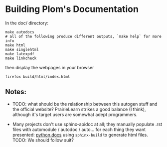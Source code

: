 Building Plom's Documentation
=============================

In the doc/ directory:
```
make autodocs
# all of the following produce different outputs, `make help` for more info
make html
make singlehtml
make latexpdf
make linkcheck
```
then display the webpages in your browser
```
firefox build/html/index.html
```

## Notes:

  * TODO: what should be the relationship between this autogen stuff
    and the official website? PrairieLearn strikes a good balance (I think),
    although it's target users are somewhat adept programmers.

  * Many projects don't use sphinx-apidoc at all; they manually populate .rst files with
    automodule / autodoc / auto... for each thing they want presented:
    [python docs](https://github.com/python/cpython/tree/main/Doc)
    using `sphinx-build` to generate html files.
    TODO: We should follow suit?
